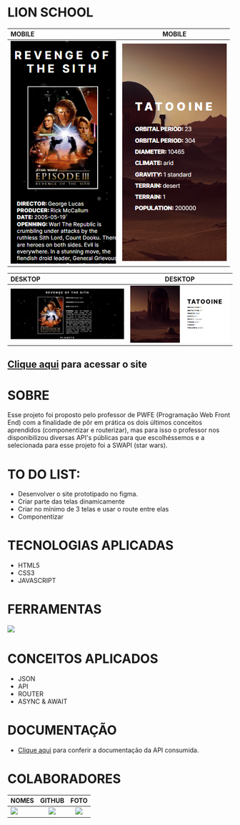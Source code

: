 # LION SCHOOL

| MOBILE                                                                                    |                                           MOBILE                                            |
| :---------------------------------------------------------------------------------------- | :------------------------------------------------------------------------------------------: |
| <a href="https://viniciuswars.netlify.app/"><img heigth="400" src="./img/mobile.png"/></a> | <a href="https://viniciuswars.netlify.app/"><img heigth="400" src="./img/mobile-inside.png"  /></a> |

| DESKTOP                                                                                    |                                           DESKTOP                                            |
| :---------------------------------------------------------------------------------------- | :------------------------------------------------------------------------------------------: |
| <a href="https://viniciuswars.netlify.app/"><img heigth="400" src="./img/desktop.png"/></a> | <a href="https://viniciuswars.netlify.app/"><img heigth="400" src="./img/inside-desktop.png"  /></a> |


## [Clique aqui](https://viniciuswars.netlify.app/) para acessar o site



   <h1>SOBRE</h1>

Esse projeto foi proposto pelo professor de PWFE (Programação Web Front End) com a finalidade de pôr em prática os dois últimos conceitos aprendidos (componentizar e routerizar), mas para isso o professor nos disponibilizou diversas API's públicas para que escolhéssemos e a selecionada para esse projeto foi a SWAPI (star wars).

   <h1>TO DO LIST:</h1>   
<div>

- Desenvolver o site prototipado no figma.
- Criar parte das telas dinamicamente
- Criar no mínimo de 3 telas e usar o route entre elas
- Componentizar

</div>

   <h1>TECNOLOGIAS APLICADAS</h1>

<div>

- HTML5
- CSS3
- JAVASCRIPT

</div>

<h1>FERRAMENTAS</h1> 
       <a href="https://skillicons.dev">
      <img src="https://skillicons.dev/icons?i=vscode,github,git&theme=dark" />
    </a>
    
<h1>CONCEITOS APLICADOS</h1>   
<div>

- JSON
- API
- ROUTER
- ASYNC & AWAIT

<h1>DOCUMENTAÇÃO</h1>

- [Clique aqui](https://swapi.dev/documentation) para conferir a documentação da API consumida.

</div>
   <h1>COLABORADORES</h1>

| NOMES                                                                                                                                                                                      |                                                     GITHUB                                                      |                                       FOTO                                       |
| :----------------------------------------------------------------------------------------------------------------------------------------------------------------------------------------- | :-------------------------------------------------------------------------------------------------------------: | :------------------------------------------------------------------------------: |
| <a href="https://github.com/VINICIUSNUNES137"><img src="https://img.shields.io/badge/DESENVOLVEDOR-VINICIUS%20NUNES-informational?style=for-the-badge&logo=appveyorlabelColor=FF00FF"></a> | <a href="https://github.com/VINICIUSNUNES137"><img src="https://skillicons.dev/icons?i=github&theme=dark"/></a> | <img src="https://avatars.githubusercontent.com/u/90266473?v=4" height="50"></a> |

